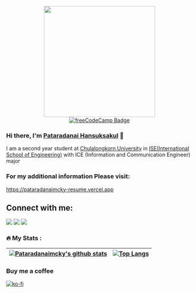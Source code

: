 <div id="header" align="center">
  <img src="https://media.giphy.com/media/QNFhOolVeCzPQ2Mx85/giphy.gif" width="300"/>
</div>

<div id="badges" align="center">
  <a href="https://www.freecodecamp.org/Pataradanaimcky">
    <img src="https://img.shields.io/badge/freeCodeCamp-black?style=for-the-badge&logo=freeCodeCamp&logoColor=white" alt="freeCodeCamp Badge"/>
  </a>
</div>

<div id="counter" align = "center">
  <img src="https://komarev.com/ghpvc/?username=Pataradanaimcky&style=flat-square&color=blue" alt=""/>
</div>


### Hi there, I'm [Pataradanai Hansuksakul](https://github.com/Pataradanaimcky) 👋

I am a second year student at [Chulalongkorn University](https://www.chula.ac.th) in [ISE(International School of Engineering)](http://www.ise.eng.chula.ac.th) with ICE (Information and Communication Engineer) major



### For my additional information Please visit:

https://pataradanaimcky-resume.vercel.app



## Connect with me:

<p align = "center">

[<img src ="https://img.shields.io/badge/website-%23.svg?&style=for-the-badge&logo=www&logoColor=white%22&color=black">](https://pataradanaimcky-resume.vercel.app)
[<img src="https://img.shields.io/badge/linkedin-%2312100E.svg?&style=for-the-badge&logo=linkedin&logoColor=white&color=black" />](https://www.linkedin.com/in/pataradanai-hansuksakul-745837249/)
[<img src="https://img.shields.io/badge/instagram-%2312100E.svg?&style=for-the-badge&logo=instagram&logoColor=white&color=black" />](https://instagram.com/yourgrandpaprogenynamesmcky)
</p>

### :fire: My Stats :

| <a href="https://github.com/Pataradanaimcky/github-readme-stats"><img align="center" src="https://github-readme-stats.vercel.app/api?username=Pataradanaimcky&show_icons=true&include_all_commits=true&theme=buefy&hide_border=true" alt="Pataradanaimcky's github stats" /></a> | [![Top Langs](https://github-readme-stats.vercel.app/api/top-langs/?username=Pataradanaimcky&hide=python,jupyter%20notebook&layout=compact)](https://github.com/anuraghazra/github-readme-stats)
| ------------- | ------------- |

<!--- [![willianrod's wakatime stats](https://github-readme-stats.vercel.app/api/wakatime?username=Pataradanaimcky)](https://github.com/anuraghazra/github-readme-stats)--->


### Buy me a coffee

[![ko-fi](https://ko-fi.com/img/githubbutton_sm.svg)](https://ko-fi.com/D1D3IGKVR)
